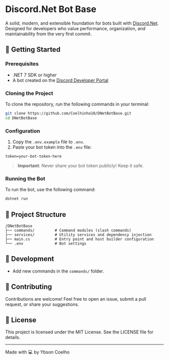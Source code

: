 # Discord.Net Bot Base

A solid, modern, and extensible foundation for bots built with [Discord.Net](https://github.com/discord-net/Discord.Net). Designed for developers who value performance, organization, and maintainability from the very first commit.

## 🚀 Getting Started

### Prerequisites

- .NET 7 SDK or higher  
- A bot created on the [Discord Developer Portal](https://discord.com/developers/applications)

### Cloning the Project

To clone the repository, run the following commands in your terminal:

```bash
git clone https://github.com/Coelhinho10/DNetBotBase.git
cd DNetBotBase
```

### Configuration

1. Copy the `.env.example` file to `.env`.  
2. Paste your bot token into the `.env` file:

```env
token=your-bot-token-here
```

> **Important**: Never share your bot token publicly! Keep it safe.

### Running the Bot

To run the bot, use the following command:

```bash
dotnet run
```

## 🧱 Project Structure

```
/DNetBotBase  
├── commands/         # Command modules (slash commands)  
├── services/         # Utility services and dependency injection  
├── main.cs           # Entry point and host builder configuration  
└── .env              # Bot settings
```

## 🧪 Development

- Add new commands in the `commands/` folder.

## 🤝 Contributing

Contributions are welcome! Feel free to open an issue, submit a pull request, or share your suggestions.

## 📄 License

This project is licensed under the MIT License. See the LICENSE file for details.

---

Made with 💻 by Ybson Coelho
